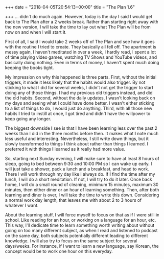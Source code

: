 +++
date = "2018-04-05T20:54:13+00:00"
title = "The Plan 1.6"

+++
... didn't do much again. However, today is the day I said I would get back to The Plan after a 2 weeks break. Rather than starting right away with the new version, I will take the time to lay out what The Plan will be from now on and when I will start it.

First of all, I said I would take 2 weeks off of The Plan and see how it goes with the routine I tried to create. They basically all fell off. The apartment is messy again, I haven't meditated in over a week, I hardly read, I spent a lot of time playing video games, watching TV Shows and YouTube videos, and basically doing nothing. Even in terms of money, I haven't spent much doing keeping the books tight.

My impression on why this happened is three parts. First, without the initial triggers, it made it less likely that the habits would also trigger. By not sticking to what I did for several weeks, I didn't not get the trigger to start doing any of those things. I had my previous old triggers instead, and did the old habits. Second, without the daily updates, I wasn't looking back on my days and seeing what I could have done better. I wasn't either sticking to a list of things to do, I would just do anything. Third, with all those new habits I tried to instill at once, I got tired and didn't have the willpower to keep going any longer.

The biggest downside I see is that I have been learning less over the past 2 weeks than I did in the three months before then. It makes what I note much less useful and interesting. Nevertheless, I still write down things, but it slowly transformed to things I think about rather than things I learned. I preferred it with things I learned as it really had more value.

So, starting next Sunday evening, I will make sure to have at least 8 hours of sleep, going to bed between 9:30 and 10:00 PM so I can wake up early. I will just take a shower, pack a lunch and a breakfast, and head to work. There I will work through my day like I always do. If I find the time after my lunch, I will do a short meditation. If not, I will try to do it later. Once back home, I will do a small round of cleaning, minimum 15 minutes, maximum 30 minutes, then either diner or an hour of learning something. Then, after both learning and diner is over, I will take the time to write this down. Considering a normal work day length, that leaves me with about 2 to 3 hours of whatever I want. 

About the learning stuff, I will force myself to focus on that as if I were still in school. Like reading for an hour, or working on a language for an hour, etc. This way, I'll dedicate time to learn something worth writing about without going on too many different subject, as when I read and listened to podcast on the same day, both subjects potentially different leading to different knowledge. I will also try to focus on the same subject for several days/weeks. For instance, if I want to learn a new language, say Korean, the concept would be to work one hour on this everyday.